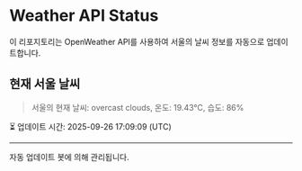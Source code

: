 
# Weather API Status

이 리포지토리는 OpenWeather API를 사용하여 서울의 날씨 정보를 자동으로 업데이트합니다.

## 현재 서울 날씨
> 서울의 현재 날씨: overcast clouds, 온도: 19.43°C, 습도: 86%

⏳ 업데이트 시간: 2025-09-26 17:09:09 (UTC)

---
자동 업데이트 봇에 의해 관리됩니다.
